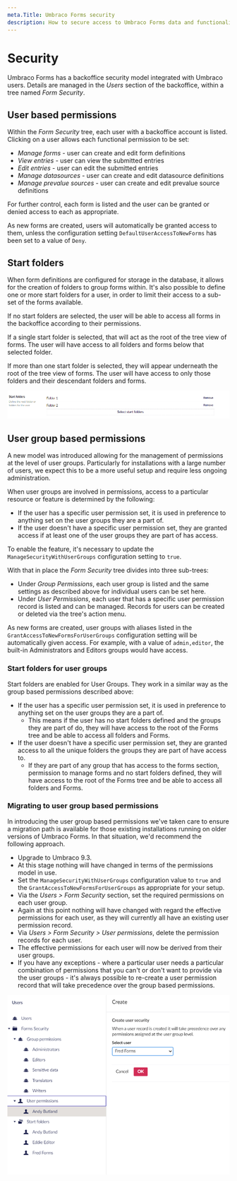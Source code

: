 ```yaml
---
meta.Title: Umbraco Forms security
description: How to secure access to Umbraco Forms data and functionality.
---
```


# Security

Umbraco Forms has a backoffice security model integrated with Umbraco users. Details are managed in the _Users_ section of the backoffice, within a tree named _Form Security_.

## User based permissions

Within the _Form Security_ tree, each user with a backoffice account is listed. Clicking on a user allows each functional permission to be set:

* _Manage forms_ - user can create and edit form definitions
* _View entries_ - user can view the submitted entries
* _Edit entries_ - user can edit the submitted entries
* _Manage datasources_ - user can create and edit datasource definitions
* _Manage prevalue sources_ - user can create and edit prevalue source definitions

For further control, each form is listed and the user can be granted or denied access to each as appropriate.

As new forms are created, users will automatically be granted access to them, unless the configuration setting `DefaultUserAccessToNewForms` has been set to a value of `Deny`.

## Start folders

When form definitions are configured for storage in the database, it allows for the creation of folders to group forms within. It's also possible to define one or more start folders for a user, in order to limit their access to a sub-set of the forms available.

If no start folders are selected, the user will be able to access all forms in the backoffice according to their permissions.

If a single start folder is selected, that will act as the root of the tree view of forms. The user will have access to all folders and forms below that selected folder.

If more than one start folder is selected, they will appear underneath the root of the tree view of forms. The user will have access to only those folders and their descendant folders and forms.

![Start folders](<images/user-start-folders (1).png>)

## User group based permissions

A new model was introduced allowing for the management of permissions at the level of user groups. Particularly for installations with a large number of users, we expect this to be a more useful setup and require less ongoing administration.

When user groups are involved in permissions, access to a particular resource or feature is determined by the following:

* If the user has a specific user permission set, it is used in preference to anything set on the user groups they are a part of.
* If the user doesn't have a specific user permission set, they are granted access if at least one of the user groups they are part of has access.

To enable the feature, it's necessary to update the `ManageSecurityWithUserGroups` configuration setting to `true`.

With that in place the _Form Security_ tree divides into three sub-trees:

* Under _Group Permissions_, each user group is listed and the same settings as described above for individual users can be set here.
* Under _User Permissions_, each user that has a specific user permission record is listed and can be managed. Records for users can be created or deleted via the tree's action menu.

As new forms are created, user groups with aliases listed in the `GrantAccessToNewFormsForUserGroups` configuration setting will be automatically given access. For example, with a value of `admin,editor`, the built-in Administrators and Editors groups would have access.

### Start folders for user groups

Start folders are enabled for User Groups. They work in a similar way as the group based permissions described above:

* If the user has a specific user permission set, it is used in preference to anything set on the user groups they are a part of.
  * This means if the user has no start folders defined and the groups they are part of do, they will have access to the root of the Forms tree and be able to access all folders and Forms.
* If the user doesn't have a specific user permission set, they are granted access to all the unique folders the groups they are part of have access to.
  * If they are part of any group that has access to the forms section, permission to manage forms and no start folders defined, they will have access to the root of the Forms tree and be able to access all folders and Forms.

### Migrating to user group based permissions

In introducing the user group based permissions we've taken care to ensure a migration path is available for those existing installations running on older versions of Umbraco Forms. In that situation, we'd recommend the following approach.

* Upgrade to Umbraco 9.3.
* At this stage nothing will have changed in terms of the permissions model in use.
* Set the `ManageSecurityWithUserGroups` configuration value to `true` and the `GrantAccessToNewFormsForUserGroups` as appropriate for your setup.
* Via the _Users > Form Security_ section, set the required permissions on each user group.
* Again at this point nothing will have changed with regard the effective permissions for each user, as they will currently all have an existing user permission record.
* Via _Users > Form Security > User permissions_, delete the permission records for each user.
* The effective permissions for each user will now be derived from their user groups.
* If you have any exceptions - where a particular user needs a particular combination of permissions that you can't or don't want to provide via the user groups - it's always possible to re-create a user permission record that will take precedence over the group based permissions.

![User group permissions](<images/user-group-permissions (1).png>)
